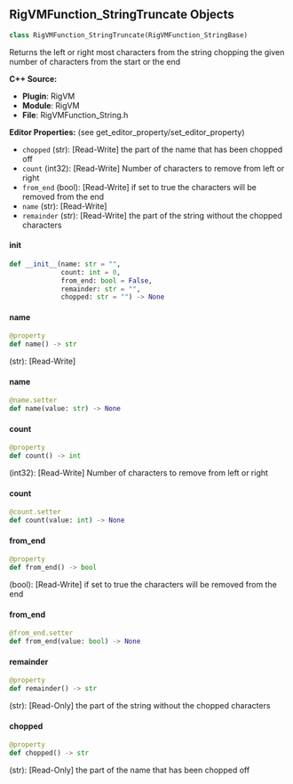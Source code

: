 ## RigVMFunction_StringTruncate Objects

```python
class RigVMFunction_StringTruncate(RigVMFunction_StringBase)
```

Returns the left or right most characters from the string chopping the given number of characters from the start or the end

**C++ Source:**

- **Plugin**: RigVM
- **Module**: RigVM
- **File**: RigVMFunction_String.h

**Editor Properties:** (see get_editor_property/set_editor_property)

- ``chopped`` (str):  [Read-Write] the part of the name that has been chopped off
- ``count`` (int32):  [Read-Write] Number of characters to remove from left or right
- ``from_end`` (bool):  [Read-Write] if set to true the characters will be removed from the end
- ``name`` (str):  [Read-Write]
- ``remainder`` (str):  [Read-Write] the part of the string without the chopped characters

<a id="unreal.RigVMFunction_StringTruncate.__init__"></a>

#### __init__

```python
def __init__(name: str = "",
             count: int = 0,
             from_end: bool = False,
             remainder: str = "",
             chopped: str = "") -> None
```

<a id="unreal.RigVMFunction_StringTruncate.name"></a>

#### name

```python
@property
def name() -> str
```

(str):  [Read-Write]

<a id="unreal.RigVMFunction_StringTruncate.name"></a>

#### name

```python
@name.setter
def name(value: str) -> None
```

<a id="unreal.RigVMFunction_StringTruncate.count"></a>

#### count

```python
@property
def count() -> int
```

(int32):  [Read-Write] Number of characters to remove from left or right

<a id="unreal.RigVMFunction_StringTruncate.count"></a>

#### count

```python
@count.setter
def count(value: int) -> None
```

<a id="unreal.RigVMFunction_StringTruncate.from_end"></a>

#### from_end

```python
@property
def from_end() -> bool
```

(bool):  [Read-Write] if set to true the characters will be removed from the end

<a id="unreal.RigVMFunction_StringTruncate.from_end"></a>

#### from_end

```python
@from_end.setter
def from_end(value: bool) -> None
```

<a id="unreal.RigVMFunction_StringTruncate.remainder"></a>

#### remainder

```python
@property
def remainder() -> str
```

(str):  [Read-Only] the part of the string without the chopped characters

<a id="unreal.RigVMFunction_StringTruncate.chopped"></a>

#### chopped

```python
@property
def chopped() -> str
```

(str):  [Read-Only] the part of the name that has been chopped off

<a id="unreal.RigUnit_StringTruncate"></a>